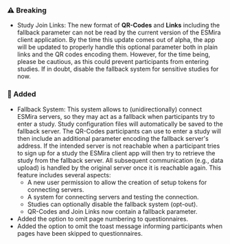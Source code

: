 ### ⚠️ Breaking

- Study Join Links: The new format of **QR-Codes** and **Links** including the fallback parameter can not be read by the current version of the ESMira client application. By the time this update comes out of alpha, the app will be updated to properly handle this optional parameter both in plain links and the QR codes encoding them. However, for the time being, please be cautious, as this could prevent participants from entering studies. If in doubt, disable the fallback system for sensitive studies for now.

### 🚀 Added

- Fallback System: This system allows to (unidirectionally) connect ESMira servers, so they may act as a fallback when participants try to enter a study. Study configuration files will automatically be saved to the fallback server. The QR-Codes participants can use to enter a study will then include an additional parameter encoding the fallback server's address. If the intended server is not reachable when a participant tries to sign up for a study the ESMira client app will then try to retrieve the study from the fallback server. All subsequent communication (e.g., data upload) is handled by the original server once it is reachable again. This feature includes several aspects:
    - A new user permission to allow the creation of setup tokens for connecting servers.
    - A system for connecting servers and testing the connection.
    - Studies can optionally disable the fallback system (opt-out).
    - QR-Codes and Join Links now contain a fallback parameter.
- Added the option to omit page numbering to questionnaires.
- Added the option to omit the toast message informing participants when pages have been skipped to questionnaires.
